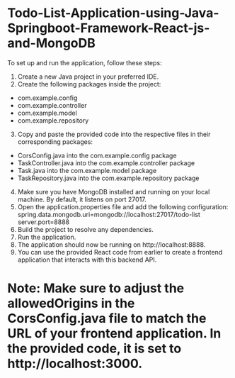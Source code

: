 # Todo-List-Application-using-Java-Springboot-Framework-React-js-and-MongoDB

To set up and run the application, follow these steps:

1. Create a new Java project in your preferred IDE.
2. Create the following packages inside the project:
* com.example.config
* com.example.controller
* com.example.model
* com.example.repository
3. Copy and paste the provided code into the respective files in their corresponding packages:
* CorsConfig.java into the com.example.config package
* TaskController.java into the com.example.controller package
* Task.java into the com.example.model package
* TaskRepository.java into the com.example.repository package
4. Make sure you have MongoDB installed and running on your local machine. By default, it listens on port 27017.
5. Open the application.properties file and add the following configuration:
   spring.data.mongodb.uri=mongodb://localhost:27017/todo-list
   server.port=8888
6. Build the project to resolve any dependencies.
7. Run the application.
8. The application should now be running on http://localhost:8888.
9. You can use the provided React code from earlier to create a frontend application that interacts with this backend API.

# Note: Make sure to adjust the allowedOrigins in the CorsConfig.java file to match the URL of your frontend application. In the provided code, it is set to http://localhost:3000.

